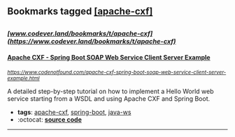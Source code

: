## Bookmarks tagged [[apache-cxf]](https://www.codever.land/search?q=[apache-cxf])

_<sup><sup>[www.codever.land/bookmarks/t/apache-cxf](https://www.codever.land/bookmarks/t/apache-cxf)</sup></sup>_
---
#### [Apache CXF - Spring Boot SOAP Web Service Client Server Example](https://www.codenotfound.com/apache-cxf-spring-boot-soap-web-service-client-server-example.html)
_<sup>https://www.codenotfound.com/apache-cxf-spring-boot-soap-web-service-client-server-example.html</sup>_

A detailed step-by-step tutorial on how to implement a Hello World web service starting from a WSDL and using Apache CXF and Spring Boot.
* **tags**: [apache-cxf](../tagged/apache-cxf.md), [spring-boot](../tagged/spring-boot.md), [java-ws](../tagged/java-ws.md)
* :octocat: **[source code](https://github.com/code-not-found/cxf-jaxws/tree/master/cxf-jaxws-spring-boot)**
---
